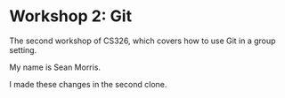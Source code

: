 # Workshop 2: Git

The second workshop of CS326, which covers how to use Git in a group setting.

My name is Sean Morris.

I made these changes in the second clone.
